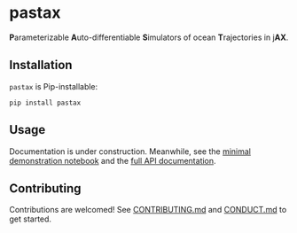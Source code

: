 # pastax

**P**arameterizable **A**uto-differentiable **S**imulators of ocean **T**rajectories in j**AX**.

## Installation

`pastax` is Pip-installable:

```shell
pip install pastax
```

## Usage

Documentation is under construction.
Meanwhile, see the [minimal demonstration notebook](docs/demo.ipynb) and the [full API documentation](https://pastax.readthedocs.io/en/latest/api/).

## Contributing

Contributions are welcomed!
See [CONTRIBUTING.md](https://github.com/vadmbertr/pastax/blob/main/CONDUCT.md) and [CONDUCT.md](https://github.com/vadmbertr/pastax/blob/main/CONDUCT.md) to get started.
